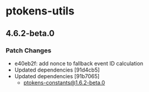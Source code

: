 # ptokens-utils

## 4.6.2-beta.0

### Patch Changes

- e40eb2f: add nonce to fallback event ID calculation
- Updated dependencies [91d4cb5]
- Updated dependencies [91b7065]
  - ptokens-constants@1.6.2-beta.0

